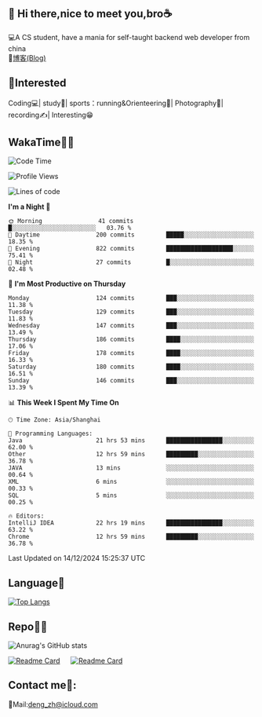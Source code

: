 👋 Hi there,nice to meet you,bro☕
---
💻A CS student, have a mania for self-taught backend web developer from china   
📌[博客(Blog)](https://github.com/HealUP/MyBlog)

 <!-- waka-box start -->
 <!-- waka-box end -->
 
🧲**Interested**
--
Coding💻| study📖| sports：running&Orienteering🏃‍| Photography📸| recording✍️| Interesting😁

WakaTime👨‍💻
---
<!--START_SECTION:waka-->
![Code Time](http://img.shields.io/badge/Code%20Time-2%2C253%20hrs%2055%20mins-blue)

![Profile Views](http://img.shields.io/badge/Profile%20Views-0-blue)

![Lines of code](https://img.shields.io/badge/From%20Hello%20World%20I%27ve%20Written-205.0%20thousand%20lines%20of%20code-blue)

**I'm a Night 🦉** 

```text
🌞 Morning                41 commits          █░░░░░░░░░░░░░░░░░░░░░░░░   03.76 % 
🌆 Daytime                200 commits         █████░░░░░░░░░░░░░░░░░░░░   18.35 % 
🌃 Evening                822 commits         ███████████████████░░░░░░   75.41 % 
🌙 Night                  27 commits          █░░░░░░░░░░░░░░░░░░░░░░░░   02.48 % 
```
📅 **I'm Most Productive on Thursday** 

```text
Monday                   124 commits         ███░░░░░░░░░░░░░░░░░░░░░░   11.38 % 
Tuesday                  129 commits         ███░░░░░░░░░░░░░░░░░░░░░░   11.83 % 
Wednesday                147 commits         ███░░░░░░░░░░░░░░░░░░░░░░   13.49 % 
Thursday                 186 commits         ████░░░░░░░░░░░░░░░░░░░░░   17.06 % 
Friday                   178 commits         ████░░░░░░░░░░░░░░░░░░░░░   16.33 % 
Saturday                 180 commits         ████░░░░░░░░░░░░░░░░░░░░░   16.51 % 
Sunday                   146 commits         ███░░░░░░░░░░░░░░░░░░░░░░   13.39 % 
```


📊 **This Week I Spent My Time On** 

```text
🕑︎ Time Zone: Asia/Shanghai

💬 Programming Languages: 
Java                     21 hrs 53 mins      ████████████████░░░░░░░░░   62.00 % 
Other                    12 hrs 59 mins      █████████░░░░░░░░░░░░░░░░   36.78 % 
JAVA                     13 mins             ░░░░░░░░░░░░░░░░░░░░░░░░░   00.64 % 
XML                      6 mins              ░░░░░░░░░░░░░░░░░░░░░░░░░   00.33 % 
SQL                      5 mins              ░░░░░░░░░░░░░░░░░░░░░░░░░   00.25 % 

🔥 Editors: 
IntelliJ IDEA            22 hrs 19 mins      ████████████████░░░░░░░░░   63.22 % 
Chrome                   12 hrs 59 mins      █████████░░░░░░░░░░░░░░░░   36.78 % 
```


 Last Updated on 14/12/2024 15:25:37 UTC
<!--END_SECTION:waka-->

Language🚀
---
[![Top Langs](https://github-readme-stats.vercel.app/api/top-langs/?username=HealUP&layout=compact&hide_border=true)](https://github.com/HealUP)

Repo🧑‍💻
---
![Anurag's GitHub stats](https://github-readme-stats.vercel.app/api?username=HealUP&count_private=true&show_icons=true&theme=gruvbox&hide_border=true) 

[![Readme Card](https://github-readme-stats.vercel.app/api/pin/?username=HealUP&repo=InternetEy&theme=transparent)](https://github.com/HealUP/InternetEy) &emsp;
[![Readme Card](https://github-readme-stats.vercel.app/api/pin/?username=HealUP&repo=CampusExperience&theme=transparent)](https://github.com/HealUP/CampusExperience)


Contact me📱:
---
📮Mail:deng_zh@icloud.com  
